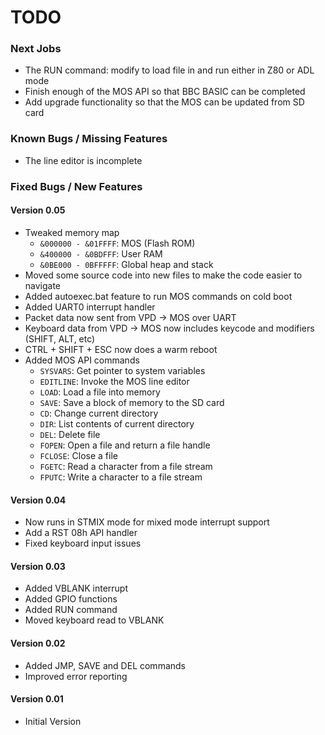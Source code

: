 # TODO
### Next Jobs
- The RUN command: modify to load file in and run either in Z80 or ADL mode
- Finish enough of the MOS API so that BBC BASIC can be completed
- Add upgrade functionality so that the MOS can be updated from SD card
### Known Bugs / Missing Features
- The line editor is incomplete
### Fixed Bugs / New Features
#### Version 0.05
- Tweaked memory map
	- `&000000 - &01FFFF`: MOS (Flash ROM)
	- `&400000 - &0BDFFF`: User RAM
	- `&0BE000 - 0BFFFFF`: Global heap and stack
- Moved some source code into new files to make the code easier to navigate
- Added autoexec.bat feature to run MOS commands on cold boot
- Added UART0 interrupt handler
- Packet data now sent from VPD -> MOS over UART
- Keyboard data from VPD -> MOS now includes keycode and modifiers (SHIFT, ALT, etc)
- CTRL + SHIFT + ESC now does a warm reboot
- Added MOS API commands
	- `SYSVARS`: Get pointer to system variables
	- `EDITLINE`: Invoke the MOS line editor
	- `LOAD`: Load a file into memory
	- `SAVE`: Save a block of memory to the SD card
	- `CD`: Change current directory
	- `DIR`: List contents of current directory
	- `DEL`: Delete file
	- `FOPEN`: Open a file and return a file handle
	- `FCLOSE`: Close a file
	- `FGETC`: Read a character from a file stream
	- `FPUTC`: Write a character to a file stream
#### Version 0.04
- Now runs in STMIX mode for mixed mode interrupt support
- Add a RST 08h API handler
- Fixed keyboard input issues
#### Version 0.03
- Added VBLANK interrupt
- Added GPIO functions
- Added RUN command
- Moved keyboard read to VBLANK
#### Version 0.02
- Added JMP, SAVE and DEL commands
- Improved error reporting
#### Version 0.01
- Initial Version